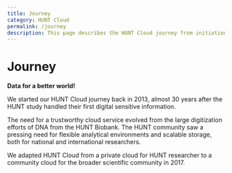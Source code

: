 ```yaml
---
title: Journey
category: HUNT Cloud
permalink: /journey
description: This page describes the HUNT Cloud journey from initiation in 2013 and until today.
---
```


# Journey

**Data for a better world!**

We started our HUNT Cloud journey back in 2013, almost 30 years after the HUNT study handled their first digital sensitive information.

The need for a trustworthy cloud service evolved from the large digitization efforts of DNA from the HUNT Biobank. The HUNT community saw a pressing need for flexible analytical environments and scalable storage, both for national and international researchers. 

We adapted HUNT Cloud from a private cloud for HUNT researcher to a community cloud for the broader scientific community in 2017. 



